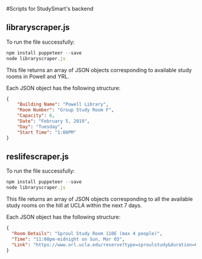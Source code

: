 #Scripts for StudySmart's backend

## libraryscraper.js

To run the file successfully: 

```node.js
npm install puppeteer --save
node libraryscraper.js
```

This file returns an array of JSON objects corresponding to available study rooms in Powell and YRL. 

Each JSON object has the following structure:

```JSON
{
    "Building Name": "Powell Library",
    "Room Number": "Group Study Room F",
    "Capacity": 6,
    "Date": "February 5, 2019",
    "Day": "Tuesday",
    "Start Time": "1:00PM"
}
```

## reslifescraper.js

To run the file successfully:

```node.js
npm install puppeteer --save
node libraryscraper.js
```

This file returns an array of JSON objects corresponding to all the available study rooms on the hill at UCLA within the next 7 days. 

Each JSON object has the following structure:

```JSON
{
  "Room Details": "Sproul Study Room 110E (max 4 people)",
  "Time": "11:00pm-midnight on Sun, Mar 03",
  "Link": "https://www.orl.ucla.edu/reserve?type=sproulstudy&duration=60&date=2019-03-03&roomid=3584&start=1551682800&stop=1551686400"
}
```


